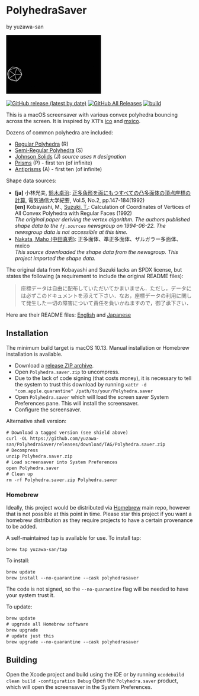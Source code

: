 # PolyhedraSaver
by yuzawa-san

![Example](demo.gif)

[![GitHub release (latest by date)](https://img.shields.io/github/v/release/yuzawa-san/PolyhedraSaver)](https://github.com/yuzawa-san/PolyhedraSaver/releases)
[![GitHub All Releases](https://img.shields.io/github/downloads/yuzawa-san/PolyhedraSaver/total)](https://github.com/yuzawa-san/PolyhedraSaver/releases)
[![build](https://github.com/yuzawa-san/PolyhedraSaver/workflows/build/badge.svg)](https://github.com/yuzawa-san/PolyhedraSaver/actions)

This is a macOS screensaver with various convex polyhedra bouncing across the screen.
It is inspired by X11's [ico](https://www.x.org/releases/unsupported/programs/ico/) and [mxico](https://people.freebsd.org/~maho/mxico/Tamentai.html).

Dozens of common polyhedra are included:

* [Regular Polyhedra](https://en.wikipedia.org/wiki/Regular_polyhedron) (R)
* [Semi-Regular Polyhedra](https://en.wikipedia.org/wiki/Semiregular_polyhedron) (S)
* [Johnson Solids](https://en.wikipedia.org/wiki/Johnson_solid) (J) _source uses `N` designation_
* [Prisms](https://en.wikipedia.org/wiki/Prism_%28geometry%29) (P) - first ten (of infinite)
* [Antiprisms](https://en.wikipedia.org/wiki/Antiprism) (A) - first ten (of infinite)

Shape data sources:

* **[ja]** 小林光夫, [鈴木卓治](https://www.rekihaku.ac.jp/research/researcher/suzuki_takuzi/): [正多角形を面にもつすべての凸多面体の頂点座標の計算](https://ndlonline.ndl.go.jp/#!/detail/R300000002-I3803620-00), 電気通信大学紀要, Vol.5, No.2, pp.147-184(1992)  
**[en]** Kobayashi, M., [Suzuki, T.](https://www.rekihaku.ac.jp/research/researcher/suzuki_takuzi/): Calculation of Coordinates of Vertices of All Convex Polyhedra with Regular Faces (1992)  
_The original paper deriving the vertex algorithm. The authors published shape data to the `fj.sources` newsgroup on 1994-06-22. The newsgroup data is not accessible at this time._
* [Nakata, Maho (中田真秀)](https://people.freebsd.org/~maho/mxico/Tamentai.html): 正多面体、準正多面体、ザルガラー多面体、mxico  
_This source downloaded the shape data from the newsgroup. This project imported the shape data._

The original data from Kobayashi and Suzuki lacks an SPDX license, but states the following (a requirement to include the original README files):

> 座標データは自由に配布していただいてかまいません．ただし，データには必ずこのドキュメントを添えて下さい．なお，座標データの利用に関して発生した一切の障害について責任を負いかねますので，御了承下さい．

Here are their README files: [English](third-party/README.txt) and [Japanese](third-party/READMEj.txt)

## Installation

The minimum build target is macOS 10.13. Manual installation or Homebrew installation is available.

* Download a [release ZIP archive](https://github.com/yuzawa-san/PolyhedraSaver/releases).
* Open `Polyhedra.saver.zip` to uncompress.
* Due to the lack of code signing (that costs money), it is necessary to tell the system to trust this download by running `xattr -d "com.apple.quarantine" /path/to/your/Polyhedra.saver`
* Open `Polyhedra.saver` which will load the screen saver System Preferences pane. This will install the screensaver.
* Configure the screensaver.

Alternative shell version:

```console
# Download a tagged version (see shield above)
curl -OL https://github.com/yuzawa-san/PolyhedraSaver/releases/download/TAG/Polyhedra.saver.zip
# Decompress
unzip Polyhedra.saver.zip
# Load screensaver into System Preferences
open Polyhedra.saver
# Clean up
rm -rf Polyhedra.saver.zip Polyhedra.saver
```

### Homebrew

Ideally, this project would be distributed via [Homebrew](https://brew.sh/) main repo, however that is not possible at this point in time.
Please star this project if you want a homebrew distribution as they require projects to have a certain provenance to be added.

A self-maintained tap is available for use. To install tap:
```console
brew tap yuzawa-san/tap
```

To install:
```console
brew update
brew install --no-quarantine --cask polyhedrasaver
```
The code is not signed, so the `--no-quarantine` flag will be needed to have your system trust it.

To update:
```console
brew update
# upgrade all Homebrew software
brew upgrade
# update just this
brew upgrade --no-quarantine --cask polyhedrasaver
```

## Building

Open the Xcode project and build using the IDE or by running `xcodebuild clean build -configuration Debug`
Open the `Polyhedra.saver` product, which will open the screensaver in the System Preferences.